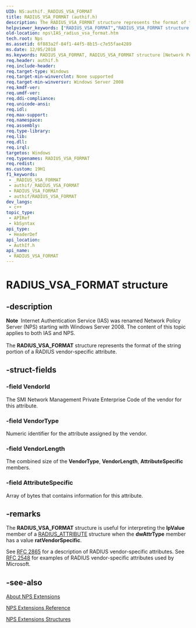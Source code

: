 ```yaml
---
UID: NS:authif._RADIUS_VSA_FORMAT
title: RADIUS_VSA_FORMAT (authif.h)
description: The RADIUS_VSA_FORMAT structure represents the format of the string portion of a RADIUS vendor-specific attribute.
helpviewer_keywords: ["RADIUS_VSA_FORMAT","RADIUS_VSA_FORMAT structure [Network Policy Server]","_ias_radius_vsa_format","authif/RADIUS_VSA_FORMAT","ias.radius_vsa_format","nps.IAS_radius_vsa_format"]
old-location: nps\IAS_radius_vsa_format.htm
tech.root: Nps
ms.assetid: 6f883a2f-84f1-44f5-8b15-c7e55fae4289
ms.date: 12/05/2018
ms.keywords: RADIUS_VSA_FORMAT, RADIUS_VSA_FORMAT structure [Network Policy Server], _ias_radius_vsa_format, authif/RADIUS_VSA_FORMAT, ias.radius_vsa_format, nps.IAS_radius_vsa_format
req.header: authif.h
req.include-header: 
req.target-type: Windows
req.target-min-winverclnt: None supported
req.target-min-winversvr: Windows Server 2008
req.kmdf-ver: 
req.umdf-ver: 
req.ddi-compliance: 
req.unicode-ansi: 
req.idl: 
req.max-support: 
req.namespace: 
req.assembly: 
req.type-library: 
req.lib: 
req.dll: 
req.irql: 
targetos: Windows
req.typenames: RADIUS_VSA_FORMAT
req.redist: 
ms.custom: 19H1
f1_keywords:
 - _RADIUS_VSA_FORMAT
 - authif/_RADIUS_VSA_FORMAT
 - RADIUS_VSA_FORMAT
 - authif/RADIUS_VSA_FORMAT
dev_langs:
 - c++
topic_type:
 - APIRef
 - kbSyntax
api_type:
 - HeaderDef
api_location:
 - AuthIf.h
api_name:
 - RADIUS_VSA_FORMAT
---
```


# RADIUS_VSA_FORMAT structure


## -description

<div class="alert"><b>Note</b>  Internet Authentication Service (IAS) was renamed Network Policy Server (NPS) starting with Windows Server 2008.  The content of this topic applies to both IAS and NPS.</div><div> </div>The 
<b>RADIUS_VSA_FORMAT</b> structure represents the format of the string portion of a RADIUS vendor-specific attribute.

## -struct-fields

### -field VendorId

The SMI Network Management Private Enterprise Code of the vendor for this attribute.

### -field VendorType

Numeric identifier for the attribute assigned by the vendor.

### -field VendorLength

The combined size of the <b>VendorType</b>, <b>VendorLength</b>, <b>AttributeSpecific</b> members.

### -field AttributeSpecific

Array of bytes that contains information for this attribute.

## -remarks

The 
<b>RADIUS_VSA_FORMAT</b> structure is useful for interpreting the <b>lpValue</b> member of a 
<a href="https://docs.microsoft.com/windows/desktop/api/authif/ns-authif-radius_attribute">RADIUS_ATTRIBUTE</a> structure when the <b>dwAttrType</b> member has a value <b>ratVendorSpecific</b>.

See 
<a href="https://www.ietf.org/rfc/rfc2865.txt">RFC 2865</a> for a description of RADIUS vendor-specific attributes. See 
<a href="https://www.ietf.org/rfc/rfc2548.txt">RFC 2548</a> for examples of RADIUS vendor-specific attributes used by Microsoft.

## -see-also

<a href="https://docs.microsoft.com/windows/desktop/Nps/ias-about-internet-authentication-service">About NPS Extensions</a>



<a href="https://docs.microsoft.com/windows/desktop/Nps/ias-internet-authentication-service-reference">NPS Extensions Reference</a>



<a href="https://docs.microsoft.com/windows/desktop/Nps/ias-internet-authentication-service-structures">NPS Extensions Structures</a>

